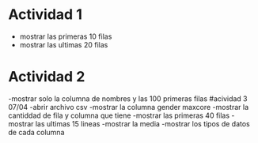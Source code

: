 # Actividad 1
  - mostrar las primeras 10 filas
  - mostrar las ultimas 20 filas
# Actividad 2
  -mostrar solo la columna de nombres y las 100 primeras filas
#acividad 3 07/04
  -abrir archivo csv
  -mostrar la columna gender maxcore
  -mostrar la cantiddad de fila y columna que tiene
  -mostrar las primeras 40 filas
  -mostrar las ultimas 15 lineas
  -mostrar la media
  -mostrar los tipos de datos de cada columna
